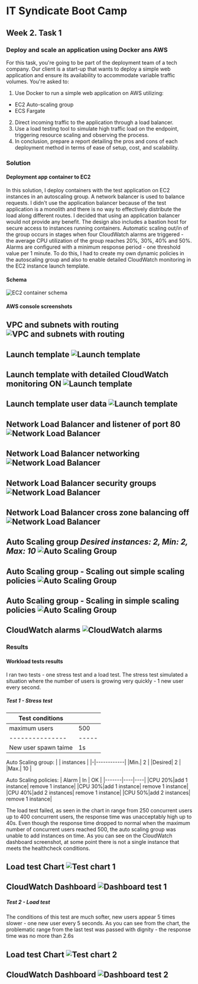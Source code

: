 <!-- BEGIN_TF_DOCS -->
# IT Syndicate Boot Camp
## Week 2. Task 1
### Deploy and scale an application using Docker ans AWS

For this task, you're going to be part of the deployment team of a tech company. Our client is a
start-up that wants to deploy a simple web application and ensure its availability to
accommodate variable traffic volumes. You're asked to:
1. Use Docker to run a simple web application on AWS utilizing:
- EC2 Auto-scaling group
- ECS Fargate
2. Direct incoming traffic to the application through a load balancer.
3. Use a load testing tool to simulate high traffic load on the endpoint, triggering resource
scaling and observing the process.
4. In conclusion, prepare a report detailing the pros and cons of each deployment method in
terms of ease of setup, cost, and scalability.
### Solution
#### Deployment app container to EC2
In this solution, I deploy containers with the test application on EC2 instances in an autoscaling group. A network balancer is used to balance requests. I didn't use the application balancer because of the test application is a monolith and there is no way to effectively distribute the load along different routes. I decided that using an application balancer would not provide any benefit.
The design also includes a bastion host for secure access to instances running containers.
Automatic scaling out/in of the group occurs in stages when four CloudWatch alarms are triggered - the average CPU utilization of the group reaches 20%, 30%, 40% and 50%.
Alarms are configured with a minimum response period - one threshold value per 1 minute. To do this, I had to create my own dynamic policies in the autoscaling group and also to enable detailed CloudWatch monitoring in the EC2 instance launch template.
#### Schema
![EC2 container schema](docs/EC2_ASG.png)
#### AWS console screenshots
**VPC and subnets with routing**
![VPC and subnets with routing](docs/vpc.png "VPC and subnets with routing")
---
**Launch template**
![Launch template](docs/launch_template.png)
---
**Launch template with detailed CloudWatch monitoring ON**
![Launch template](docs/launch_template3.png)
---
**Launch template user data**
![Launch template](docs/launch_template_ud.png)
---
**Network Load Balancer and listener of port 80**
![Network Load Balancer](docs/LB1.png)
---
**Network Load Balancer networking**
![Network Load Balancer](docs/LB2.png)
---
**Network Load Balancer security groups**
![Network Load Balancer](docs/LB3.png)
---
**Network Load Balancer cross zone balancing off**
![Network Load Balancer](docs/LB4.png)
---
**Auto Scaling group**
*Desired instances: 2, Min: 2, Max: 10*
![Auto Scaling Group](docs/ASG.png)
---
**Auto Scaling group - Scaling out simple scaling policies**
![Auto Scaling Group](docs/ASG_actionsUP.png)
---
**Auto Scaling group - Scaling in simple scaling policies**
![Auto Scaling Group](docs/ASG_actions.png)
---
**CloudWatch alarms**
![CloudWatch alarms](docs/alarms.png)
---
### Results
#### Workload tests results
I ran two tests - one stress test and a load test. The stress test simulated a situation where the number of users is growing very quickly - 1 new user every second.

##### Test 1 - Stress test
| Test conditions| |
|---------------|-----|
| maximum users | 500 |
|---------------|-----|
| New user spawn taime | 1s |

Auto Scaling group:
| | instances |
|-|------------|
|Min.| 2 |
|Desired| 2 |
|Max.| 10 |

Auto Scaling policies:
| Alarm | In | OK |
|-------|----|----|
|CPU 20%|add 1 instance| remove 1 instance|
|CPU 30%|add 1 instance| remove 1 instance|
|CPU 40%|add 2 instances| remove 1 instance|
|CPU 50%|add 2 instances| remove 1 instance|

The load test failed, as seen in the chart in range from 250 concurrent users up to 400 concurrent users, the response time was unacceptably high up to 40s.
Even though the response time dropped to normal when the maximum number of concurrent users reached 500, the auto scaling group was unable to add instances on time. As you can see on the CloudWatch dashboard screenshot, at some point there is not a single instance that meets the healthcheck conditions.

**Load test Chart**
![Test chart 1](docs/test1.png)
---

**CloudWatch Dashboard**
![Dashboard test 1](docs/Dashboard1.png)
---

##### Test 2 - Load test
The conditions of this test are much softer, new users appear 5 times slower - one new user every 5 seconds.
As you can see from the chart, the problematic range from the last test was passed with dignity - the response time was no more than 2.6s

**Load test Chart**
![Test chart 2](docs/test2.png)
---

**CloudWatch Dashboard**
![Dashboard test 2](docs/Dashboard2.png)
---
<!-- END_TF_DOCS -->
